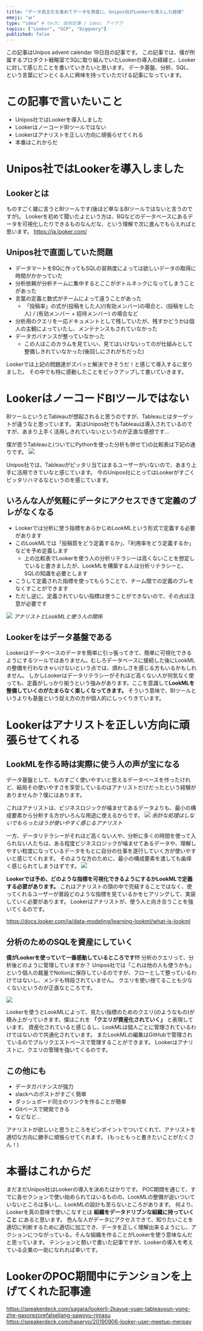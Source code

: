 ```yaml
---
title: "データ民主化を進めてデータを資産に、Unipos社がLookerを導入した経緯"
emoji: "📊"
type: "idea" # tech: 技術記事 / idea: アイデア
topics: ["Looker", "GCP", "bigquery"]
published: false
---
```


この記事はUnipos advent calendar 19日目の記事です。
この記事では、僕が所属するプロダクト戦略室で3Qに取り組んでいたLookerの導入の経緯と、Lookerに対して感じたことを書いていきたいと思います。
データ基盤、分析、SQL、という言葉にピンとくる人に興味を持っていただける記事になっています。

# この記事で言いたいこと

- Unipos社ではLookerを導入しました
- LookerはノーコードBIツールではない
- Lookerはアナリストを正しい方向に頑張らせてくれる
- 本番はこれからだ

# Unipos社ではLookerを導入しました

## Lookerとは

ものすごく雑に言うとBIツールです(後ほど単なるBIツールではないと言うのですが)。
Lookerを初めて聞いたよという方は、BQなどのデータベースにあるデータを可視化したりできるものなんだな、という理解で次に進んでもらえればと思います。
https://ja.looker.com/

## Unipos社で直面していた問題

- データマートをBQに作ってもSQLの習熟度によっては欲しいデータの取得に時間がかかっていた
- 分析依頼が分析チームに集中するとここがボトルネックになってしまうことがあった
- 言葉の定義と数式がチームによって違うことがあった
  - 「投稿率」の式が(投稿をした人)/(有効メンバー)の場合と、(投稿をした人) / (有効メンバー + 招待メンバー) の場合など
- 分析用のクエリを一応ドキュメントとして残していたが、残すかどうかは個人の主観によっていたし、メンテナンスもされていなかった
- データガバナンスが整っていなかった
  - この人はこのカラムを見ていい、見てはいけないってのが仕組みとして整備しきれていなかった(後回しにされがちだった)

Lookerでは上記の問題達がズバッと解決できそうだ！と感じて導入するに至りました。
その中でも特に感動したことをピックアップして書いていきます。

# LookerはノーコードBIツールではない

BIツールというとTableauが想起されると思うのですが、Tableauとはターゲットが違うなと思っています。
実はUnipos社でもTableauは導入されているのですが、あまり上手く活用しきれていないというのが正直な感想です...

僕が思うTableauと(ついでにPythonを使った分析も併せて)の比較表は下記の通りです。
![](https://storage.googleapis.com/zenn-user-upload/c8bb7bde016d-20211218.png)

Unipos社では、Tableauがピッタリ当てはまるユーザーがいないので、あまり上手に活用できていなと感じています。
今のUnipos社にとってはLookerがすごくピッタリハマるなというのを感じています。

## いろんな人が気軽にデータにアクセスできて定義のブレがなくなる

- Lookerでは分析に使う指標をあらかじめLookMLという形式で定義する必要があります
- このLookMLでは「投稿質をどう定義するか」、「利用率をどう定義するか」などを予め定義します
  - 上の比較表でLookerを使う人の分析リテラシーは高くないことを想定していると書きましたが、LookMLを構築する人は分析リテラシーと、SQLの知識を必要とします
- こうして定義された指標を使ってもらうことで、チーム間での定義のブレをなくすことができます
- ただし逆に、定義されていない指標は使うことができないので、その点は注意が必要です

![](https://storage.googleapis.com/zenn-user-upload/bef2d6f53c11-20211218.png)
*アナリストとLookMLと使う人の関係*

## Lookerをはデータ基盤である

Lookerはデータベースのデータを簡単に引っ張ってきて、簡単に可視化できるようにするツールではありません。むしろデータベースに接続した後にLookMLの整備を行わなきゃいけないという点では、煩わしさを感じる方もいるかもしれません。
しかしLookerはデータリテラシーがそれほど高くない人が何気なく使っても、定義がしっかり揃うという強みがあります。ここを意識して**LookMLを整備していくのがたまらなく楽しくなってきます。**
そういう意味で、BIツールというよりも基盤という捉え方の方が個人的にしっくりきています。

# Lookerはアナリストを正しい方向に頑張らせてくれる

## LookMLを作る時は実際に使う人の声が宝になる

データ基盤として、ものすごく使いやすいと思えるデータベースを作ったけれど、結局その使いやすさを享受しているのはアナリストだけだったという経験がありませんか？僕にはあります。

これはアナリストは、ビジネスロジックが噛ませてあるデータよりも、最小の構成要素から分析する方がいろんな用途に使えるからです。
![](https://storage.googleapis.com/zenn-user-upload/9f547a6fd31e-20211219.png)
*余計な処理はしないでもらったほうが使いやすく感じるアナリスト*

一方、データリテラシーがそれほど高くない人や、分析に多くの時間を使って入られない人たちは、ある程度ビジネスロジックが噛ませてあるデータや、理解しやすい粒度になっているデータをもとに自分の仕事を遂行していく方が使いやすいと感じてくれます。
そのような方のために、最小の構成要素を渡しても歯痒く感じられてしまうはずです。
![](https://storage.googleapis.com/zenn-user-upload/db4de19b6be8-20211219.png)

**Lookerでは予め、どのような指標を可視化できるようにするかLookMLで定義する必要があります。** これはアナリストの頭の中で完結することではなく、使ってくれるユーザーが普段どのような指標を見ているかをヒアリングして、実装していく必要があります。
Lookerはアナリストが、使う人と向き合うことを強いてくるのです。

https://docs.looker.com/ja/data-modeling/learning-lookml/what-is-lookml

## 分析のためのSQLを資産にしていく

**僕がLookerを使っていて一番感動しているところです!!!**
分析のクエリって、分析後どのように管理していますか？
Unipos社では「これは他の人も使うかも」という個人の裁量でNotionに保存しているのですが、フローとして整っているわけではないし、メンテも特段されていません。
クエリを使い捨てることも少なくないというのが正直なところです。

![](https://storage.googleapis.com/zenn-user-upload/8111494562ad-20211219.png)

Lookerを使うとLookMLによって、見たい指標のためのクエリ(のようなもの)が積み上がっていきます。僕はこれを **「クエリが資産化されていく」** と表現しています。
資産化されていると感じるし、LookMLは個人ごとに管理されているわけではないので共通化されています。
またLookMLの編集はGitHubで管理されているのでプルリクエストベースで管理することができます。
Lookerはアナリストに、クエリの管理を強いてくるのです。

## この他にも

- データガバナンスが強力
- slackへのポストがすごく簡単
- ダッシュボード同士のリンクを作ることが簡単
- Gitベースで開発できる
- などなど...

アナリストが欲しいと思うところをピンポイントでついてくれて、アナリストを適切な方向に勝手に頑張らせてくれます。
(もっともっと書きたいことがたくさん！)

# 本番はこれからだ

まだまだUnipos社はLookerの導入を決めたばかりです。
POC期間を通じて、すでに各セクションで使い始められてはいるものの、LookMLの整備が追いついていないところは多いし、LookMLの設計も至らないところがあります。
何より、Lookerを真の意味で使いこなすとは **組織をデータドリブンな組織に持っていくこと** にあると思います。
色んな人がデータにアクセスできて、知りたいことを適切に判断するために適切に加工でき、データを正しく理解出来るようにし、アクションにつながっている。そんな組織を作ることがLookerを使う意味なんだと思っています。
テンションと勢いで書いた記事ですが、Lookerの導入を考えている企業の一助になれれば幸いです。

# LookerのPOC期間中にテンションを上げてくれた記事達
https://speakerdeck.com/sagara/lookerli-2kayue-yuan-tableauyun-yong-zhe-gasorezorefalseliang-sawoyu-rimasu
https://speakerdeck.com/haseryo/20190906-looker-user-meetup-merpay